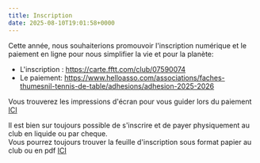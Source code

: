 ```yaml
---
title: Inscription
date: 2025-08-10T19:01:58+0000
---
```


Cette année, nous souhaiterions promouvoir l'inscription numérique et le paiement en ligne pour nous simplifier la vie et pour la planète:  
- L'inscription : https://carte.fftt.com/club/07590074
- Le paiement: https://www.helloasso.com/associations/faches-thumesnil-tennis-de-table/adhesions/adhesion-2025-2026

Vous trouverez les impressions d'écran pour vous guider lors du paiement [ICI](https://www.fachesthumesniltt.com/images/helloasso.pdf)

Il est bien sur toujours possible de s'inscrire et de payer physiquement au club en liquide ou par cheque.  
Vous pourrez toujours trouver la feuille d'inscription sous format papier au club ou en pdf [ICI](https://www.fachesthumesniltt.com/images/inscription.pdf)
